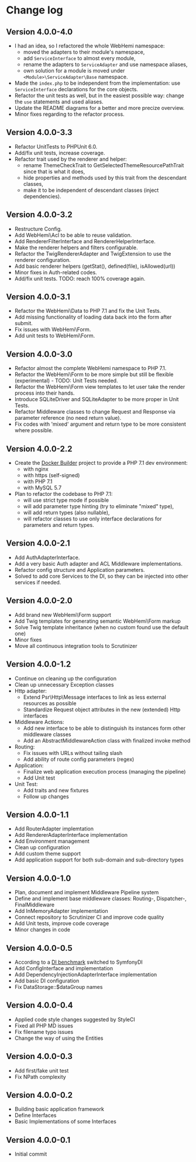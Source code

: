 Change log
==========

Version 4.0.0-4.0
-----------------
* I had an idea, so I refactored the whole WebHemi namespace:
  * moved the adapters to their module's namespace,
  * add `ServiceInterface` to almost every module,
  * rename the adapters to `ServiceAdapter` and use namespace aliases,
  * own solution for a module is moved under `<Module>\ServiceAdapter\Base` namespace.
* Made the `index.php` to be independent from the implementation: use `ServiceInterface` declarations for the core objects.
* Refactor the unit tests as well, but in the easiest possible way: change the `use` statements and used aliases.
* Update the README diagrams for a better and more precize overview.
* Minor fixes regarding to the refactor process.

Version 4.0.0-3.3
-----------------
* Refactor UnitTests to PHPUnit 6.0.
* Add/fix unit tests, increase coverage.
* Refactor trait used by the renderer and helper:
  * rename ThemeCheckTrait to GetSelectedThemeResourcePathTrait since that is what it does, 
  * hide properties and methods used by this trait from the descendant classes,
  * make it to be independent of descendant classes (inject dependencies).

Version 4.0.0-3.2
-----------------
* Restructure Config.
* Add WebHemi\Acl to be able to reuse validation.
* Add RendererFilterInterface and RendererHelperInterface.
* Make the renderer helpers and filters configurable.
* Refactor the TwigRendererAdapter and TwigExtension to use the renderer configuration.
* Add basic renderer helpers (getStat(), defined(file), isAllowed(url))
* Minor fixes in Auth-related codes.
* Add/fix unit tests. TODO: reach 100% coverage again.

Version 4.0.0-3.1
-----------------
* Refactor the WebHemi\Data to PHP 7.1 and fix the Unit Tests.
* Add missing functionality of loading data back into the form after submit.
* Fix issues with WebHemi\Form.
* Add unit tests to WebHemi\Form.

Version 4.0.0-3.0
-----------------
* Refactor almost the complete WebHemi namespace to PHP 7.1.
* Refactor the WebHemi\Form to be more simple but still be flexible (experimental) - TODO: Unit Tests needed.
* Refactor the WebHemi\Form view templates to let user take the render process into their hands.
* Introduce SQLiteDriver and SQLiteAdapter to be more proper in Unit Tests.
* Refactor Middleware classes to change Request and Response via parameter reference (no need return value).
* Fix codes with 'mixed' argument and return type to be more consistent where possible.

Version 4.0.0-2.2
-----------------
* Create the [Docker Builder](https://github.com/Gixx/docker-builder) project to provide a PHP 7.1 dev environment:
  * with nginx 
  * with https (self-signed)
  * with PHP 7.1
  * with MySQL 5.7
* Plan to refactor the codebase to PHP 7.1:
  * will use strict type mode if possible
  * will add parameter type hinting (try to eliminate "mixed" type),
  * will add return types (also nullable),
  * will refactor classes to use only interface declarations for parameters and return types.

Version 4.0.0-2.1
-----------------
* Add AuthAdapterInterface.
* Add a very basic Auth adapter and ACL Middleware implementations.
* Refactor config structure and Application parameters.
* Solved to add core Services to the DI, so they can be injected into other services if needed.

Version 4.0.0-2.0
-----------------
* Add brand new WebHemi\Form support
* Add Twig templates for generating semantic WebHemi\Form markup  
* Solve Twig template inheritance (when no custom found use the default one)
* Minor fixes
* Move all continuous integration tools to Scrutinizer

Version 4.0.0-1.2
-----------------
* Continue on cleaning up the configuration
* Clean up unnecessary Exception classes
* Http adapter:
  * Extend Psr\Http\Message interfaces to link as less external resources as possible
  * Standardize Request object attributes in the new (extended) Http interfaces
* Middleware Actions:
  * Add new interface to be able to distinguish its instances form other middleware classes
  * Add an AbstractMiddlewareAction class with finalized invoke method
* Routing:
  * Fix issues with URLs without tailing slash
  * Add ability of route config parameters (regex)
* Application:
  * Finalize web application execution process (managing the pipeline)
  * Add Unit test
* Unit Test:
  * Add traits and new fixtures
  * Follow up changes

Version 4.0.0-1.1
-----------------
* Add RouterAdapter implemtation
* Add RendererAdapterInterface implementation
* Add Environment management
* Clean up configuration
* Add custom theme support
* Add application support for both sub-domain and sub-directory types

Version 4.0.0-1.0
-----------------
* Plan, document and implement Middleware Pipeline system
* Define and implement base middleware classes: Routing-, Dispatcher-, FinalMiddleware
* Add InMemoryAdapter implementation
* Connect repository to Scrutinizer CI and improve code quality
* Add Unit tests, improve code coverage
* Minor changes in code

Version 4.0.0-0.5
-----------------
* According to a [DI benchmark](https://github.com/TomBZombie/php-dependency-injection-benchmarks) switched to SymfonyDI
* Add ConfigInterface and implementation
* Add DependencyInjectionAdapterInterface implementation
* Add basic DI configuration
* Fix DataStorage::$dataGroup names

Version 4.0.0-0.4
-----------------
* Applied code style changes suggested by StyleCI
* Fixed all PHP MD issues
* Fix filename typo issues
* Change the way of using the Entities

Version 4.0.0-0.3
-----------------
* Add first/fake unit test
* Fix NPath complexity

Version 4.0.0-0.2
-----------------
* Building basic application framework
* Define Interfaces
* Basic Implementations of some Interfaces

Version 4.0.0-0.1
-----------------
* Initial commit
